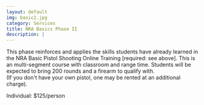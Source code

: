 ```yaml
---
layout: default
img: basic2.jpg
category: Services
title: NRA Basics Phase II
description: |
---
```

This phase reinforces and applies the skills students have already learned in the NRA Basic Pistol Shooting Online Training [required: see above]. This is an multi-segment course with classroom and range time. Students will be expected to bring 200 rounds and a firearm to qualify with.    
(If you don't have your own pistol, one may be rented at an additional charge).     
   

Individual: $125/person